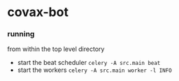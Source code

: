 # covax-bot

### running
from within the top level directory
* start the beat scheduler `celery -A src.main beat`
* start the workers `celery -A src.main worker -l INFO`